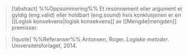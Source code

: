 
> [!abstract] %%Oppsummering%%
Et resonnement eller argument er gyldig (eng.valid) eller holdbart (eng.sound) hvis konklusjonen er en [[Logisk konsekvens|logisk konsekvens]] av [[Mengde|mengden]] premisser.

> [!quote] %%Referanser%%
Antonsen, Roger. *Logiske metoder*. Universitetsforlaget, 2014.